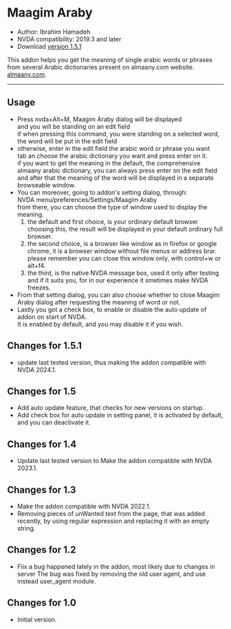 # Maagim Araby #

*	Author: Ibrahim Hamadeh
*	NVDA compatibility: 2019.3 and later
*	Download [version 1.5.1][1]

This addon helps you get the meaning of single arabic words or phrases  
from several Arabic dictionaries present on almaany.com website.  
[almaany.com](https://www.almaany.com/ar/dict/ar-ar/).  

***

## Usage

*	Press nvda+Alt+M, Maagim Araby dialog will be displayed  
and you will be standing on an edit field  
if when pressing this command, you were standing on a selected word, the word will be put in the edit field  
*	otherwise, enter in the edit field the arabic word or phrase you want  
tab an choose the arabic dictionary you want and press enter on it.  
if you want to get the meaning in the default, the comprehensive almaany arabic dictionary, you can always press enter on the edit field and after that the meaning of the word will be displayed in a separate browseable window.  
*	You can moreover, going to addon's setting dialog, through:  
NVDA menu/preferences/Settings/Maagim Araby  
from there, you can choose the type of window used to display the meaning.  
	1.	the default and first choice, is your ordinary default browser  
choosing this, the result will be displayed in your default ordinary full browser.  
	2.	the  second choice, is a browser like window as in firefox or google chrome, it is a browser window without file menus or address brar.  
please remember you can close this window only, with control+w or alt+f4.  
	3.	the third, is the native NVDA message box, used it only after testing and if it suits you, for in our experience it smetimes make NVDA freezes.  
*	From that setting dialog, you can also choose whether to close Maagim Araby dialog after requesting the meaning of word or not.  
*	Lastly you got a check box, to enable or disable the auto update of addon on start of NVDA.  
It is enabled by default, and you may disable it if you wish.
 
## Changes for 1.5.1 ##

*	update last tested version, thus making the addon compatible with NVDA 2024.1.

## Changes for 1.5 ##

*	Add auto update feature, that checks for new versions on startup.
*	Add check box for auto update in setting panel, it is activated by default, and you can deactivate it.

## Changes for 1.4 ##

*	Update last tested version to Make the addon compatible with NVDA 2023.1.

## Changes for 1.3 ##

*	Make the addon compatible with NVDA 2022.1.
*	Removing pieces of unWanted text from the page, that was added recently, by using regular expression and replacing it with an empty string.

## Changes for 1.2 ##

*	Fiix a bug happened lately in the addon, most likely due to changes in server
The bug was fixed by removing the old user agent, and use instead user_agent module.

## Changes for 1.0 ##

*	Initial version.

[1]: https://github.com/ibrahim-s/maagimAraby/releases/download/1.5.1/maagimAraby-1.5.1.nvda-addon
